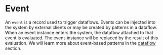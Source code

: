 # Event

An `event` is a record used to trigger dataflows. Events can be injected into the system by external clients
or may be created by patterns in a dataflow. When an event instance enters the system, 
the dataflow attached to that event is evaluated. The event-instance will be replaced by the result of this
evaluation. We will learn more about event-based patterns in the [dataflow](dataflow) section.
